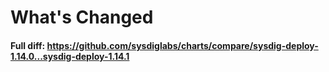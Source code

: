 # What's Changed

#### Full diff: https://github.com/sysdiglabs/charts/compare/sysdig-deploy-1.14.0...sysdig-deploy-1.14.1
